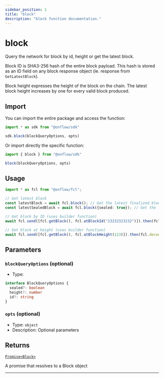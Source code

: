 ```yaml
---
sidebar_position: 1
title: "block"
description: "block function documentation."
---
```


<!-- THIS DOCUMENT IS AUTO-GENERATED FROM [onflow/sdk/src/block/block.ts](https://github.com/onflow/fcl-js/tree/master/packages/sdk/src/block/block.ts). DO NOT EDIT MANUALLY -->

# block

Query the network for block by id, height or get the latest block.

Block ID is SHA3-256 hash of the entire block payload. This hash is stored as an ID field on any block response object (ie. response from `GetLatestBlock`).

Block height expresses the height of the block on the chain. The latest block height increases by one for every valid block produced.

## Import

You can import the entire package and access the function:

```typescript
import * as sdk from "@onflow/sdk"

sdk.block(blockQueryOptions, opts)
```

Or import directly the specific function:

```typescript
import { block } from "@onflow/sdk"

block(blockQueryOptions, opts)
```

## Usage

```typescript
import * as fcl from "@onflow/fcl";

// Get latest block
const latestBlock = await fcl.block(); // Get the latest finalized block
const latestSealedBlock = await fcl.block({sealed: true}); // Get the latest sealed block

// Get block by ID (uses builder function)
await fcl.send([fcl.getBlock(), fcl.atBlockId("23232323232")]).then(fcl.decode);

// Get block at height (uses builder function)
await fcl.send([fcl.getBlock(), fcl.atBlockHeight(123)]).then(fcl.decode)
```

## Parameters

### `blockQueryOptions` (optional)


- Type: 
```typescript
interface BlockQueryOptions {
  sealed?: boolean
  height?: number
  id?: string
}
```

### `opts` (optional)


- Type: `object`
- Description: Optional parameters


## Returns

[`Promise<Block>`](../types#block)


A promise that resolves to a Block object

---